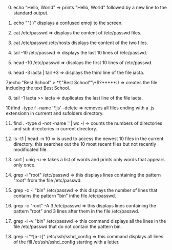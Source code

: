 0) echo "Hello, World" => prints "Hello, World" followed by a new line to the standard output.

1) echo "\"(  )"  displays a confused emoji to the screen.

2) cat /etc/passwd => displays the content of /etc/passwd files.

3) cat /etc/passwd /etc/hosts displays the content of the two files.

4) tail -10 /etc/passwd => displays the last 10 lines of /etc/passwd.

5) head -10 /etc/passwd => displays the first 10 lines of /etc/passwd.

6) head -3 iacta | tail +3 => displays the third line of the file iacta.

7)echo "Best School" > \*\\'"Best School"\'\\*$\?\*\*\*\*\*:) => creates the file including the text Best School.

8) tail -1 iacta >> iacta => duplicates the last line of the file iacta.

10)find -type f -name '*.js' -delete => removes all files ending with a .js extensionn in currentt and sufolders directory.

11) find . -type d -not -name '.'| wc -l => counts the numbers of directories and sub directories in current directory.

12) ls -t1 | head -n 10  => is used to access the newest 10 files in the current directory. this searches out the 10 most recent files but not recently modificated file.

13) sort | uniq -u => takes a list of words and prints only words that appears only once.

14) grep -i "root" /etc/passwd => this displays lines containing the pattern "root" from the file /etc/passwd.

15) grep -c -i "bin" /etc/passwd => this displays the number of lines that contains the pattern "bin" inthe file /etc/passwd.

16) grep -c "root" -A 3 /etc/passwd => this displays lines containing the pattern "root" and 3 lines after them in the file /etc/passwd.

17) grep -i -v "bin" /etc/passwd => this command displays all the lines in the file /etc/passwd that do not contain the pattern bin.

18) grep -i "^[a-z]" /etc/ssh/sshd_config => this command displays all lines of the fill /et/ssh/sshd_config starting with a letter.